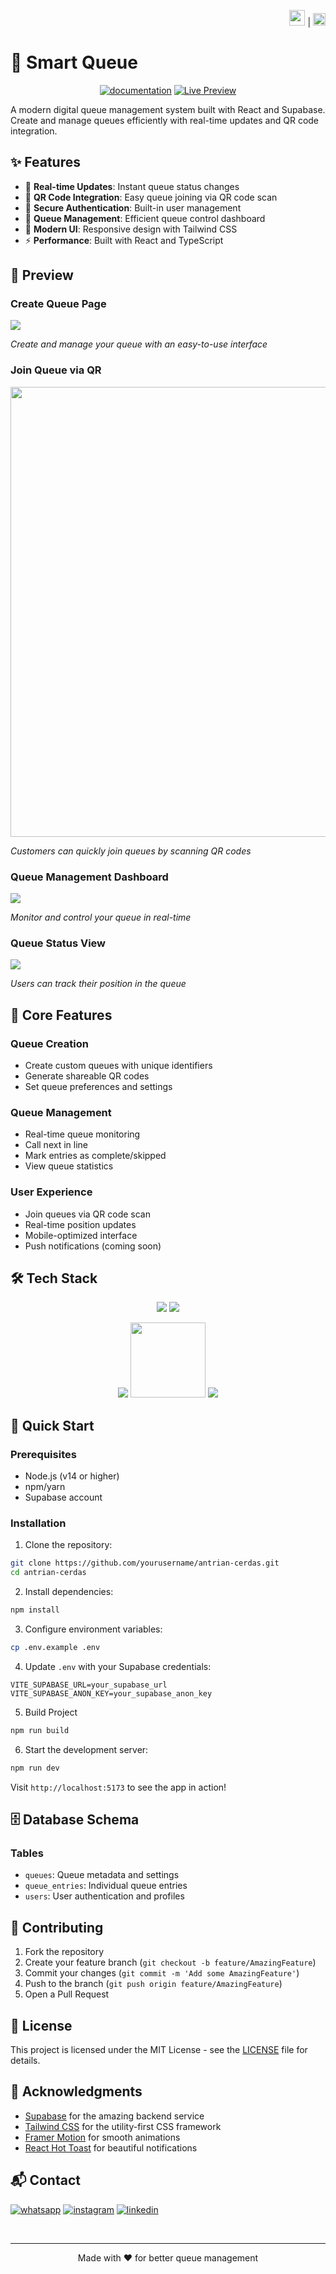 <div align="right">

<a href="README.md"><img src="https://flagcdn.com/w40/gb.png" width="25"></a> | <a href="README-ID.md"><img src="https://flagcdn.com/w40/id.png" width="20"></a>

</div>


# 🎯 Smart Queue

<div align="center">

[![documentation](https://img.shields.io/badge/Documentation-00A4EF?style=for-the-badge&logo=book&logoColor=white)](https://drive.google.com/file/d/1GBu5H575v_uqBr4ngZ9sWGamLDTu1xiP/view?usp=sharing) [![Live Preview](https://img.shields.io/badge/Live_Demo-00A4EF?style=for-the-badge&logo=web&logoColor=white)](https://antrian-two.vercel.app/)

</div>

A modern digital queue management system built with React and Supabase. Create and manage queues efficiently with real-time updates and QR code integration.

## ✨ Features

- 🚀 **Real-time Updates**: Instant queue status changes
- 📱 **QR Code Integration**: Easy queue joining via QR code scan
- 🔐 **Secure Authentication**: Built-in user management
- 🎯 **Queue Management**: Efficient queue control dashboard
- 🌈 **Modern UI**: Responsive design with Tailwind CSS
- ⚡ **Performance**: Built with React and TypeScript

## 📸 Preview

### Create Queue Page
<img src="https://github.com/Ryan-infitech/Antrian-Cerdas/blob/main/readmeee/create%20queue.png?raw=true">

*Create and manage your queue with an easy-to-use interface*

### Join Queue via QR
<div align="center">
<img src="./readmeee/join queue.png" height="720">
</div>

*Customers can quickly join queues by scanning QR codes*

### Queue Management Dashboard
<img src="https://github.com/Ryan-infitech/Antrian-Cerdas/blob/main/readmeee/queue%20managemenet.png?raw=true">

*Monitor and control your queue in real-time*

### Queue Status View
<img src="https://github.com/Ryan-infitech/Antrian-Cerdas/blob/main/readmeee/queue%20status.png?raw=true">

*Users can track their position in the queue*

## 📱 Core Features

### Queue Creation
- Create custom queues with unique identifiers
- Generate shareable QR codes
- Set queue preferences and settings

### Queue Management
- Real-time queue monitoring
- Call next in line
- Mark entries as complete/skipped
- View queue statistics

### User Experience
- Join queues via QR code scan
- Real-time position updates
- Mobile-optimized interface
- Push notifications (coming soon)

## 🛠️ Tech Stack
<div align="center">

<img src="https://github.com/Ryan-infitech/Map-Informasi-Bencana/blob/main/readmemedia/vite+react.gif?raw=true"> 
<img src="https://github.com/Ryan-infitech/Antrian-Cerdas/blob/main/readmeee/supaabase.gif?raw=true">

<img src="https://github.com/Ryan-infitech/Map-Informasi-Bencana/blob/main/readmemedia/vercel.gif?raw=true"> <img src="https://assets-v2.lottiefiles.com/a/a6a0fab2-9a75-11ef-ae6f-0fa9df9d2963/wVrVQOzKYY.gif" width="120"> <img src="https://github.com/Ryan-infitech/Map-Informasi-Bencana/blob/main/readmemedia/tailwind.gif?raw=true">


</div>

## 🚀 Quick Start

### Prerequisites

- Node.js (v14 or higher)
- npm/yarn
- Supabase account

### Installation

1. Clone the repository:
```bash
git clone https://github.com/yourusername/antrian-cerdas.git
cd antrian-cerdas
```

2. Install dependencies:
```bash
npm install
```

3. Configure environment variables:
```bash
cp .env.example .env
```

4. Update `.env` with your Supabase credentials:
```env
VITE_SUPABASE_URL=your_supabase_url
VITE_SUPABASE_ANON_KEY=your_supabase_anon_key
```
5. Build Project 

```bash
npm run build
```

6. Start the development server:
```bash
npm run dev
```

Visit `http://localhost:5173` to see the app in action!


## 🗄️ Database Schema

### Tables
- `queues`: Queue metadata and settings
- `queue_entries`: Individual queue entries
- `users`: User authentication and profiles


## 🤝 Contributing

1. Fork the repository
2. Create your feature branch (`git checkout -b feature/AmazingFeature`)
3. Commit your changes (`git commit -m 'Add some AmazingFeature'`)
4. Push to the branch (`git push origin feature/AmazingFeature`)
5. Open a Pull Request

## 📄 License

This project is licensed under the MIT License - see the [LICENSE](LICENSE) file for details.

## 🙏 Acknowledgments

- [Supabase](https://supabase.io/) for the amazing backend service
- [Tailwind CSS](https://tailwindcss.com/) for the utility-first CSS framework
- [Framer Motion](https://www.framer.com/motion/) for smooth animations
- [React Hot Toast](https://react-hot-toast.com/) for beautiful notifications

## 📬 Contact

[![whatsapp](https://img.shields.io/badge/WhatsApp-25D366?style=for-the-badge&logo=whatsapp&logoColor=white)](https://wa.me/6285157517798)
[![instagram](https://img.shields.io/badge/Instagram-E4405F?style=for-the-badge&logo=instagram&logoColor=white)](https://www.instagram.com/ryan.septiawan__)
[![linkedin](https://img.shields.io/badge/LinkedIn-0077B5?style=for-the-badge&logo=linkedin&logoColor=white)](https://www.linkedin.com/in/rian-septiawan-23b0a5351/)

<br>

---

<p align="center">Made with ❤️ for better queue management</p>
